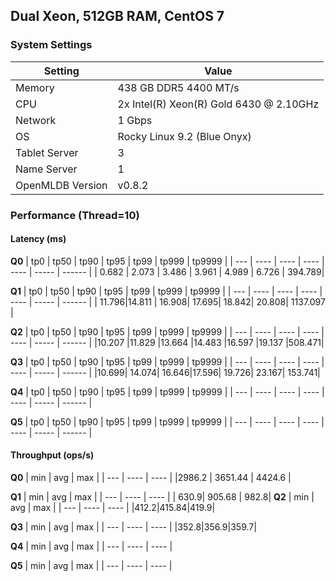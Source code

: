 ## Dual Xeon, 512GB RAM, CentOS 7

### System Settings

| Setting           | Value                                          |
|-------------------|------------------------------------------------|
| Memory            | 438 GB DDR5 4400 MT/s                          |
| CPU               | 2x Intel(R) Xeon(R) Gold 6430 @ 2.10GHz        |
| Network           | 1 Gbps                                         |
| OS                | Rocky Linux 9.2 (Blue Onyx)                    |
| Tablet Server     | 3                                              |
| Name Server       | 1                                              |
| OpenMLDB Version  | v0.8.2                                         |


### Performance (Thread=10)

#### Latency (ms)

**Q0**
| tp0 | tp50 | tp90 | tp95 | tp99 | tp999 | tp9999 |
| --- | ---- | ---- | ---- | ---- | ----- | ------ |
| 0.682	| 2.073	| 3.486	| 3.961	| 4.989	| 6.726	| 394.789|

**Q1**
| tp0 | tp50 | tp90 | tp95 | tp99 | tp999 | tp9999 |
| --- | ---- | ---- | ---- | ---- | ----- | ------ |
| 11.796|14.811	| 16.908| 17.695| 18.842| 20.808| 1137.097 | 

**Q2**
| tp0 | tp50 | tp90 | tp95 | tp99 | tp999 | tp9999 |
| --- | ---- | ---- | ---- | ---- | ----- | ------ |
|10.207	|11.829	|13.664	|14.483	|16.597	|19.137	|508.471|

**Q3**
| tp0 | tp50 | tp90 | tp95 | tp99 | tp999 | tp9999 |
| --- | ---- | ---- | ---- | ---- | ----- | ------ |
|10.699| 14.074| 16.646|17.596|	19.726|	23.167|	153.741|

**Q4**
| tp0 | tp50 | tp90 | tp95 | tp99 | tp999 | tp9999 |
| --- | ---- | ---- | ---- | ---- | ----- | ------ |

**Q5**
| tp0 | tp50 | tp90 | tp95 | tp99 | tp999 | tp9999 |
| --- | ---- | ---- | ---- | ---- | ----- | ------ |

#### Throughput (ops/s)

**Q0**
| min | avg | max |
| --- | ---- | ---- |
|2986.2 | 3651.44 | 4424.6 |

**Q1**
| min | avg | max |
| --- | ---- | ---- |
| 630.9| 905.68 | 982.8|
**Q2**
| min | avg | max |
| --- | ---- | ---- |
|412.2|415.84|419.9|

**Q3**
| min | avg | max |
| --- | ---- | ---- |
|352.8|356.9|359.7|

**Q4**
| min | avg | max |
| --- | ---- | ---- |

**Q5**
| min | avg | max |
| --- | ---- | ---- |

